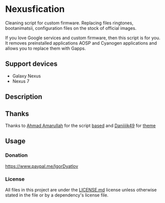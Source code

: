 # Nexusfication
Cleaning script for custom firmware. Replacing files ringtones, bootanimatsii, configuration files on the stock of official images.

If you love Google services and custom firmware, then this script is for you. It removes preinstalled applications AOSP and Cyanogen applications and allows you to replace them with Gapps.


## Support devices
- Galaxy Nexus
- Nexus 7

## Description

## Thanks
Thanks to [Ahmad Amarullah](https://github.com/amarullz) for the script [based](https://github.com/amarullz/AROMA-Installer) and [Daniiiik49](http://forum.xda-developers.com/member.php?u=5570742) for [theme](http://forum.xda-developers.com/android/themes/theme-material-theme-aroma-installer-t2902221)

## Usage

### Donation
https://www.paypal.me/IgorDyatlov

### License
All files in this project are under the [LICENSE.md](LICENSE.md) license unless otherwise stated in the file or by a dependency's license file.
